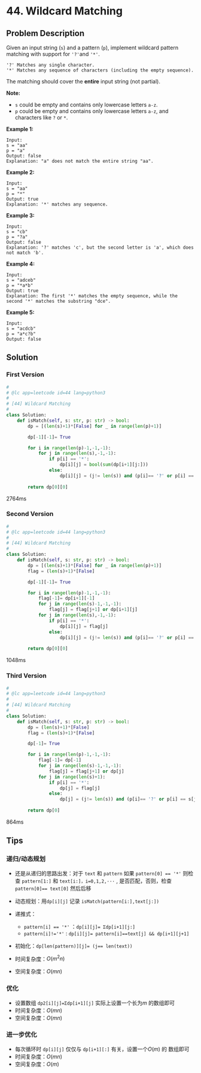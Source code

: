 # 44. Wildcard Matching



## Problem Description

Given an input string (`s`) and a pattern (`p`), implement wildcard pattern matching with support for `'?'`and `'*'`.

```
'?' Matches any single character.
'*' Matches any sequence of characters (including the empty sequence).
```

The matching should cover the **entire** input string (not partial).

**Note:**

- `s` could be empty and contains only lowercase letters `a-z`.
- `p` could be empty and contains only lowercase letters `a-z`, and characters like `?` or `*`.

**Example 1:**

```
Input:
s = "aa"
p = "a"
Output: false
Explanation: "a" does not match the entire string "aa".
```

**Example 2:**

```
Input:
s = "aa"
p = "*"
Output: true
Explanation: '*' matches any sequence.
```

**Example 3:**

```
Input:
s = "cb"
p = "?a"
Output: false
Explanation: '?' matches 'c', but the second letter is 'a', which does not match 'b'.
```

**Example 4:**

```
Input:
s = "adceb"
p = "*a*b"
Output: true
Explanation: The first '*' matches the empty sequence, while the second '*' matches the substring "dce".
```

**Example 5:**

```
Input:
s = "acdcb"
p = "a*c?b"
Output: false
```



## Solution



### First Version

```python
#
# @lc app=leetcode id=44 lang=python3
#
# [44] Wildcard Matching
#
class Solution:
    def isMatch(self, s: str, p: str) -> bool:
        dp = [(len(s)+1)*[False] for _ in range(len(p)+1)]

        dp[-1][-1]= True

        for i in range(len(p)-1,-1,-1):
            for j in range(len(s),-1,-1):
                if p[i] == '*':
                    dp[i][j] = bool(sum(dp[i+1][j:]))
                else:
                    dp[i][j] = (j!= len(s)) and (p[i]== '?' or p[i] == s[j]) and dp[i+1][j+1]
        
        return dp[0][0]

```

2764ms

### Second Version

```python
#
# @lc app=leetcode id=44 lang=python3
#
# [44] Wildcard Matching
#
class Solution:
    def isMatch(self, s: str, p: str) -> bool:
        dp = [(len(s)+1)*[False] for _ in range(len(p)+1)]
        flag = (len(s)+1)*[False]

        dp[-1][-1]= True

        for i in range(len(p)-1,-1,-1):
            flag[-1]= dp[i+1][-1]
            for j in range(len(s)-1,-1,-1):
                flag[j] = flag[j+1] or dp[i+1][j]
            for j in range(len(s),-1,-1):
                if p[i] == '*':
                    dp[i][j] = flag[j]
                else:
                    dp[i][j] = (j!= len(s)) and (p[i]== '?' or p[i] == s[j]) and dp[i+1][j+1]
        
        return dp[0][0]

```

1048ms

### Third Version

```python
#
# @lc app=leetcode id=44 lang=python3
#
# [44] Wildcard Matching
#
class Solution:
    def isMatch(self, s: str, p: str) -> bool:
        dp = (len(s)+1)*[False]
        flag = (len(s)+1)*[False]

        dp[-1]= True

        for i in range(len(p)-1,-1,-1):
            flag[-1]= dp[-1]
            for j in range(len(s)-1,-1,-1):
                flag[j] = flag[j+1] or dp[j]
            for j in range(len(s)+1):
                if p[i] == '*':
                    dp[j] = flag[j]
                else:
                    dp[j] = (j!= len(s)) and (p[i]== '?' or p[i] == s[j]) and dp[j+1]
        
        return dp[0]


```

864ms







## Tips



### 递归/动态规划

- 还是从递归的思路出发：对于 `text` 和 `pattern` 如果 `pattern[0] == '*'` 则检查 `pattern[1:]` 和 `text[i:]，i=0,1,2,···`  , 是否匹配，否则，检查 `pattern[0]== text[0]` 然后后移

- 动态规划：用`dp[i][j]` 记录 `isMatch(pattern[i:],text[j:])`
- 递推式：
  - `pattern[i] == '*'` ：`dp[i][j]= Σdp[i+1][j:]`
  - `pattern[i]!='*'` : `dp[i][j]= pattern[i]==text[j] && dp[i+1][j+1]`
- 初始化：`dp[len(pattern)][j]= (j== len(text))`

- 时间复杂度：$O(m^2n)$
- 空间复杂度：$O(mn)$

### 优化

- 设置数组 `dp2[i][j]=Σdp[i+1][j]`  实际上设置一个长为$m$ 的数组即可
- 时间复杂度：$O(mn )$
- 空间复杂度：$O(mn)$



### 进一步优化

- 每次循环时 `dp[i][j]` 仅仅与 `dp[i+1][:]` 有关，设置一个$O(m)$ 的 数组即可
- 时间复杂度：$O(mn )​$
- 空间复杂度：$O(m)$



### 